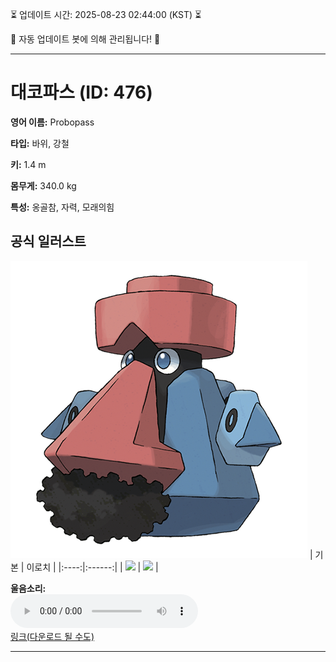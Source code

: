 
⏳ 업데이트 시간: 2025-08-23 02:44:00 (KST) ⏳

🤖 자동 업데이트 봇에 의해 관리됩니다! 🤖

---

# 대코파스 (ID: 476)
**영어 이름:** Probopass

**타입:** 바위, 강철

**키:** 1.4 m

**몸무게:** 340.0 kg

**특성:** 옹골참, 자력, 모래의힘

## 공식 일러스트
![](https://raw.githubusercontent.com/PokeAPI/sprites/master/sprites/pokemon/other/official-artwork/476.png)
| 기본 | 이로치 |
|:----:|:------:|
| <img src="http://play.pokemonshowdown.com/sprites/ani/probopass.gif" width="200"> | <img src="http://play.pokemonshowdown.com/sprites/ani-shiny/probopass.gif" width="200"> |

**울음소리:**<br><audio controls src="https://raw.githubusercontent.com/PokeAPI/cries/main/cries/pokemon/latest/476.ogg"></audio><br> [링크(다운로드 될 수도)](https://raw.githubusercontent.com/PokeAPI/cries/main/cries/pokemon/latest/476.ogg)


---
